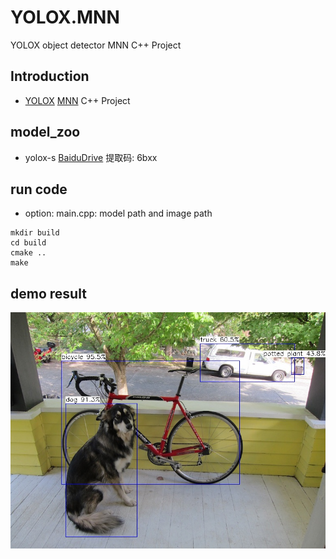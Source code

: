 # YOLOX.MNN
YOLOX object detector MNN  C++ Project

## Introduction
- [YOLOX](https://github.com/Megvii-BaseDetection/YOLOX)  [MNN](https://github.com/alibaba/MNN) C++ Project
## model_zoo
- yolox-s [BaiduDrive](https://pan.baidu.com/s/13zZC4yrj3wGPPIr7JUMGOw) 提取码: 6bxx
## run code
- option: main.cpp: model path and image path
```
mkdir build 
cd build
cmake .. 
make
```

## demo result
 ![det](assets/dog_det.jpg)